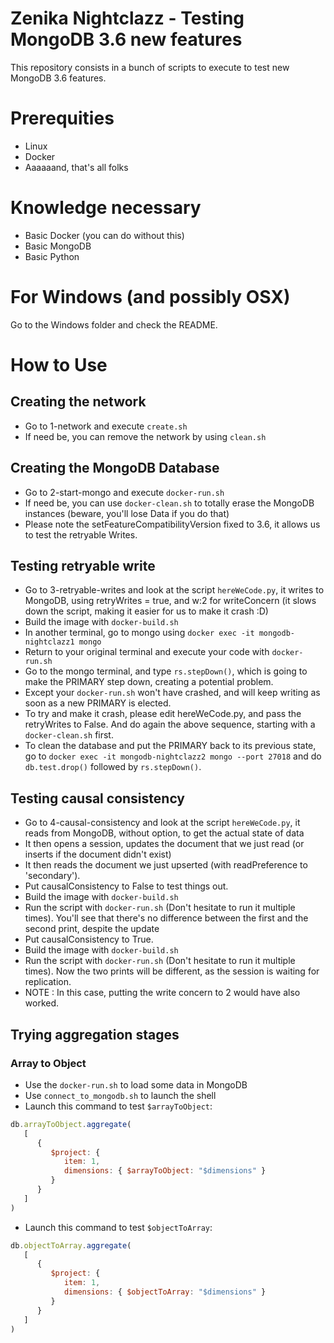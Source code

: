 # Zenika Nightclazz - Testing MongoDB 3.6 new features

This repository consists in a bunch of scripts to execute to test new MongoDB 3.6 features.

# Prerequities

 * Linux
 * Docker
 * Aaaaaand, that's all folks

# Knowledge necessary

 * Basic Docker (you can do without this)
 * Basic MongoDB
 * Basic Python

# For Windows (and possibly OSX)

Go to the Windows folder and check the README. 

# How to Use

## Creating the network

 * Go to 1-network and execute `create.sh`
 * If need be, you can remove the network by using `clean.sh`

## Creating the MongoDB Database

 * Go to 2-start-mongo and execute `docker-run.sh`
 * If need be, you can use `docker-clean.sh` to totally erase the MongoDB instances (beware, you'll lose Data if you do that)
 * Please note the setFeatureCompatibilityVersion fixed to 3.6, it allows us to test the retryable Writes.

## Testing retryable write

 * Go to 3-retryable-writes and look at the script `hereWeCode.py`, it writes to MongoDB, using retryWrites = true, and w:2 for writeConcern (it slows down the script, making it easier for us to make it crash :D)
 * Build the image with `docker-build.sh`
 * In another terminal, go to mongo using `docker exec -it mongodb-nightclazz1 mongo`
 * Return to your original terminal and execute your code with `docker-run.sh`
 * Go to the mongo terminal, and type `rs.stepDown()`, which is going to make the PRIMARY step down, creating a potential problem.
 * Except your `docker-run.sh` won't have crashed, and will keep writing as soon as a new PRIMARY is elected.
 * To try and make it crash, please edit hereWeCode.py, and pass the retryWrites to False. And do again the above sequence, starting with a `docker-clean.sh` first.
 * To clean the database and put the PRIMARY back to its previous state, go to `docker exec -it mongodb-nightclazz2 mongo --port 27018` and do `db.test.drop()` followed by `rs.stepDown()`.

## Testing causal consistency

 * Go to 4-causal-consistency and look at the script `hereWeCode.py`, it reads from MongoDB, without option, to get the actual state of data
 * It then opens a session, updates the document that we just read (or inserts if the document didn't exist)
 * It then reads the document we just upserted (with readPreference to 'secondary').
 * Put causalConsistency to False to test things out.
 * Build the image with `docker-build.sh`
 * Run the script with `docker-run.sh` (Don't hesitate to run it multiple times). You'll see that there's no difference between the first and the second print, despite the update
 * Put causalConsistency to True.
 * Build the image with `docker-build.sh`
 * Run the script with `docker-run.sh` (Don't hesitate to run it multiple times). Now the two prints will be different, as the session is waiting for replication. 
 * NOTE : In this case, putting the write concern to 2 would have also worked.

## Trying aggregation stages

### Array to Object
 * Use the `docker-run.sh` to load some data in MongoDB
 * Use `connect_to_mongodb.sh` to launch the shell
 * Launch this command to test `$arrayToObject`:
```javascript
db.arrayToObject.aggregate(
   [
      {
         $project: {
            item: 1,
            dimensions: { $arrayToObject: "$dimensions" }
         }
      }
   ]
)
```
 * Launch this command to test `$objectToArray`:
```javascript
db.objectToArray.aggregate(
   [
      {
         $project: {
            item: 1,
            dimensions: { $objectToArray: "$dimensions" }
         }
      }
   ]
)
```

